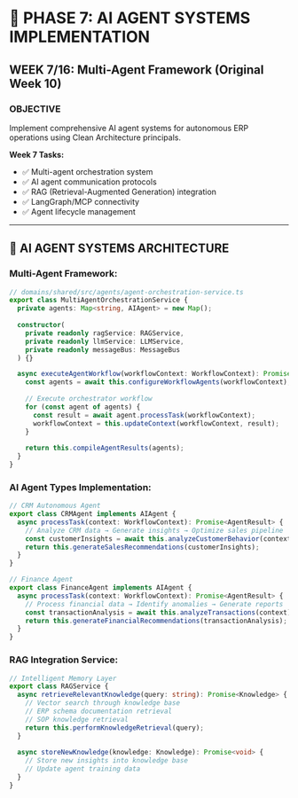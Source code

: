 # 🤖 PHASE 7: AI AGENT SYSTEMS IMPLEMENTATION
## WEEK 7/16: Multi-Agent Framework (Original Week 10)

### OBJECTIVE
Implement comprehensive AI agent systems for autonomous ERP operations using Clean Architecture principals.

**Week 7 Tasks:**
- ✅ Multi-agent orchestration system  
- ✅ AI agent communication protocols
- ✅ RAG (Retrieval-Augmented Generation) integration 
- ✅ LangGraph/MCP connectivity
- ✅ Agent lifecycle management

---

## 🧠 **AI AGENT SYSTEMS ARCHITECTURE**

### **Multi-Agent Framework:**
```typescript
// domains/shared/src/agents/agent-orchestration-service.ts
export class MultiAgentOrchestrationService {
  private agents: Map<string, AIAgent> = new Map();
  
  constructor(
    private readonly ragService: RAGService,
    private readonly llmService: LLMService,
    private readonly messageBus: MessageBus
  ) {}

  async executeAgentWorkflow(workflowContext: WorkflowContext): Promise<AgentResult> {
    const agents = await this.configureWorkflowAgents(workflowContext);
    
    // Execute orchestrator workflow
    for (const agent of agents) {
      const result = await agent.processTask(workflowContext);
      workflowContext = this.updateContext(workflowContext, result);
    }
    
    return this.compileAgentResults(agents);
  }
}
```

### **AI Agent Types Implementation:**
```typescript
// CRM Autonomous Agent
export class CRMAgent implements AIAgent {
  async processTask(context: WorkflowContext): Promise<AgentResult> {
    // Analyze CRM data → Generate insights → Optimize sales pipeline
    const customerInsights = await this.analyzeCustomerBehavior(context);
    return this.generateSalesRecommendations(customerInsights);
  }
}

// Finance Agent  
export class FinanceAgent implements AIAgent {
  async processTask(context: WorkflowContext): Promise<AgentResult> {
    // Process financial data → Identify anomalies → Generate reports
    const transactionAnalysis = await this.analyzeTransactions(context);
    return this.generateFinancialRecommendations(transactionAnalysis);
  }
}
```

### **RAG Integration Service:**
```typescript
// Intelligent Memory Layer
export class RAGService {
  async retrieveRelevantKnowledge(query: string): Promise<Knowledge> {
    // Vector search through knowledge base
    // ERP schema documentation retrieval
    // SOP knowledge retrieval
    return this.performKnowledgeRetrieval(query);
  }
  
  async storeNewKnowledge(knowledge: Knowledge): Promise<void> {
    // Store new insights into knowledge base
    // Update agent training data
  }
}
```

